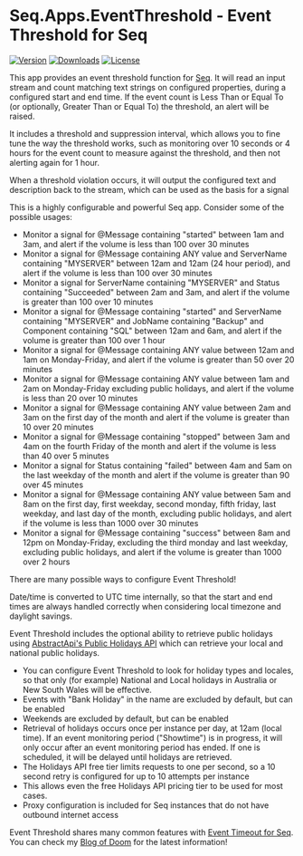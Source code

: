 # Seq.Apps.EventThreshold - Event Threshold for Seq

[![Version](https://img.shields.io/nuget/v/Seq.App.EventThreshold?style=plastic)](https://www.nuget.org/packages/Seq.App.EventThreshold)
[![Downloads](https://img.shields.io/nuget/dt/Seq.App.EventThreshold?style=plastic)](https://www.nuget.org/packages/Seq.App.EventThreshold)
[![License](https://img.shields.io/github/license/MattMofDoom/Seq.App.EventThreshold?style=plastic)](https://github.com/MattMofDoom/Seq.App.EventThreshold/blob/dev/LICENSE)

This app provides an event threshold function for [Seq](https://datalust.co/seq). It will read an input stream and count matching text strings on configured properties, during a configured start and end time. If the event count is Less Than or Equal To (or optionally, Greater Than or Equal To) the threshold, an alert will be raised.

It includes a threshold and suppression interval, which allows you to fine tune the way the threshold works, such as monitoring over 10 seconds or 4 hours for the event count to measure against the threshold, and then not alerting again for 1 hour.

When a threshold violation occurs, it will output the configured text and description back to the stream, which can be used as the basis for a signal 

This is a highly configurable and powerful Seq app. Consider some of the possible usages:

* Monitor a signal for @Message containing "started" between 1am and 3am, and alert if the volume is less than 100 over 30 minutes
* Monitor a signal for @Message containing ANY value and ServerName containing "MYSERVER" between 12am and 12am (24 hour period), and alert if the volume is less than 100 over 30 minutes
* Monitor a signal for ServerName containing "MYSERVER" and Status containing "Succeeded" between 2am and 3am, and alert if the volume is greater than 100 over 10 minutes
* Monitor a signal for @Message containing "started" and ServerName containing "MYSERVER" and JobName containing "Backup" and Component containing "SQL" between 12am and 6am, and alert if the volume is greater than 100 over 1 hour
* Monitor a signal for @Message containing ANY value between 12am and 1am on Monday-Friday, and alert if the volume is greater than 50 over 20 minutes
* Monitor a signal for @Message containing ANY value between 1am and 2am on Monday-Friday excluding public holidays, and alert if the volume is less than 20 over 10 minutes
* Monitor a signal for @Message containing ANY value between 2am and 3am on the first day of the month and alert if the volume is greater than 10 over 20 minutes
* Monitor a signal for @Message containing "stopped" between 3am and 4am on the fourth Friday of the month and alert if the volume is less than 40 over 5 minutes
* Monitor a signal for Status containing "failed" between 4am and 5am on the last weekday of the month and alert if the volume is greater than 90 over 45 minutes
* Monitor a signal for @Message containing ANY value between 5am and 8am on the first day, first weekday, second monday, fifth friday, last weekday, and last day of the month, excluding public holidays, and alert if the volume is less than 1000 over 30 minutes
* Monitor a signal for @Message containing "success" between 8am and 12pm on Monday-Friday, excluding the third monday and last weekday, excluding public holidays, and alert if the volume is greater than 1000 over 2 hours

There are many possible ways to configure Event Threshold! 

Date/time is converted to UTC time internally, so that the start and end times are always handled correctly when considering local timezone and daylight savings. 

Event Threshold includes the optional ability to retrieve public holidays using [AbstractApi's Public Holidays API](https://www.abstractapi.com/holidays-api) which can retrieve your local and national public holidays. 

* You can configure Event Threshold to look for holiday types and locales, so that only (for example) National and Local holidays in Australia or New South Wales will be effective. 
* Events with "Bank Holiday" in the name are excluded by default, but can be enabled
* Weekends are excluded by default, but can be enabled
* Retrieval of holidays occurs once per instance per day, at 12am (local time). If an event monitoring period ("Showtime") is in progress, it will only occur after an event monitoring period has ended. If one is scheduled, it will be delayed until holidays are retrieved.
* The Holidays API free tier limits requests to one per second, so a 10 second retry is configured for up to 10 attempts per instance
* This allows even the free Holidays API pricing tier to be used for most cases. 
* Proxy configuration is included for Seq instances that do not have outbound internet access

Event Threshold shares many common features with [Event Timeout for Seq](https://github.com/MattMofDoom/Seq.App.EventTimeout). You can check my [Blog of Doom](https://MattMofDoom.com) for the latest information!
